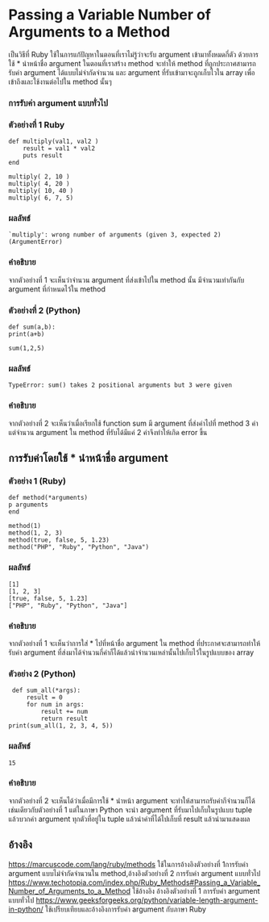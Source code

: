 # Passing a Variable Number of Arguments to a Method
เป็นวิธีที่ Ruby ใช้ในการแก้ปัญหาในตอนที่เราไม่รู้ว่าจะรับ argument เข้ามาทั้งหมดกี่ตัว ด้วยการใช้ * นำหน้าชื่อ argument ในตอนที่เราสร้าง method จะทำให้ method ที่ถูกประกาศสามารถรับค่า argument ได้แบบไม่จำกัดจำนวน และ argument ที่รับเข้ามาจะถูกเก็บไวใน array เพื่อเข้าถึงและใช้งานต่อไปใน method นั้นๆ
### การรับค่า argument แบบทั่วไป
### ตัวอย่างที่ 1 Ruby

    def multiply(val1, val2 )
        result = val1 * val2
        puts result
    end
    
    multiply( 2, 10 )
    multiply( 4, 20 )
    multiply( 10, 40 )
    multiply( 6, 7, 5)
    
### ผลลัพธ์
    `multiply': wrong number of arguments (given 3, expected 2) (ArgumentError)
### คำอธิบาย
จากตัวอย่างที่ 1 จะเห็นว่าจำนวน argument ที่ส่งเข้าไปใน method นั้น มีจำนวนเท่ากันกับ argument ที่กำหนดไว้ใน method
### ตัวอย่างที่ 2 (Python)

    def sum(a,b):
    print(a+b)
  
    sum(1,2,5)
    
### ผลลัพธ์
    TypeError: sum() takes 2 positional arguments but 3 were given

### คำอธิบาย
จากตัวอย่างที่ 2 จะเห็นว่าเมื่อเรียกใช้ function sum มี argument ที่ส่งค่าไปที่ method 3 ค่า แต่จำนวน argument ใน method ที่รับได้มีแค่ 2 ค่าจึงทำให้เกิด error ขึ้น

## การรับค่าโดยใช้ * นำหน้าชื่อ argument
### ตัวอย่าง 1 (Ruby)

    def method(*arguments)
    p arguments
    end
    
    method(1)
    method(1, 2, 3)
    method(true, false, 5, 1.23)
    method("PHP", "Ruby", "Python", "Java")
    
### ผลลัพธ์

    [1]
    [1, 2, 3]
    [true, false, 5, 1.23]
    ["PHP", "Ruby", "Python", "Java"]

### คำอธิบาย
จากตัวอย่างที่ 1 จะเห็นว่าการใส่ * ไปที่หน้าชื่อ argument ใน method ที่ประกาศจะสามารถทำให้รับค่า argument ที่ส่งมาได้จำนวนกี่ค่าก็ได้แล้วนำจำนวนเหล่านั้นไปเก็บไว้ในรูปแบบของ array 

### ตัวอย่าง 2 (Python)

     def sum_all(*args):
         result = 0
         for num in args:
             result += num
             return result
    print(sum_all(1, 2, 3, 4, 5))

### ผลลัพธ์

    15

### คำอธิบาย
จากตัวอย่างที่ 2 จะเห็นได้ว่าเมื่อมีการใช้ * นำหน้า argument จะทำให้สามารถรับค่ากีจำนวนก็ได้เช่นเดียวกับตัวอย่างที่ 1 แต่ในภาษา Python จะนำ argument ที่รับมาไปเก็บในรูปแบบ tuple แล้วบวกค่า argument ทุกตัวที่อยู่ใน tuple แล้วนำค่าที่ได้ไปเก็บที่ result แล้วนำมาแสดงผล










## อ้างอิง
https://marcuscode.com/lang/ruby/methods ใช้ในการอ้างอิงตัวอย่างที่ 1การรับค่า argument แบบไม่จำกัดจำนวนใน method,อ้างอิงตัวอย่างที่ 2 การรับค่า argument แบบทั่วไป
https://www.techotopia.com/index.php/Ruby_Methods#Passing_a_Variable_Number_of_Arguments_to_a_Method ใช้อ้างอิง อ้างอิงตัวอย่างที่ 1 การรับค่า argument แบบทั่วไป
https://www.geeksforgeeks.org/python/variable-length-argument-in-python/ ใช้เปรียบเทียบและอ้างอิงการรับค่า argument กับภาษา Ruby 
